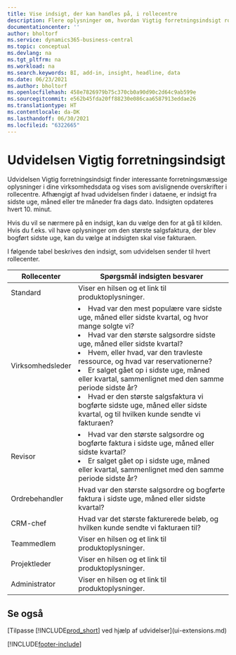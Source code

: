 ```yaml
---
title: Vise indsigt, der kan handles på, i rollecentre
description: Flere oplysninger om, hvordan Vigtig forretningsindsigt roterer en række forretningsmæssige indsigter i rollecentre.
documentationcenter: ''
author: bholtorf
ms.service: dynamics365-business-central
ms.topic: conceptual
ms.devlang: na
ms.tgt_pltfrm: na
ms.workload: na
ms.search.keywords: BI, add-in, insight, headline, data
ms.date: 06/23/2021
ms.author: bholtorf
ms.openlocfilehash: 458e7826979b75c370cb0a90d90c2d64c9ab599e
ms.sourcegitcommit: e562b45fda20ff88230e086caa6587913eddae26
ms.translationtype: HT
ms.contentlocale: da-DK
ms.lasthandoff: 06/30/2021
ms.locfileid: "6322665"
---
```

# <a name="the-essential-business-insights-extension"></a>Udvidelsen Vigtig forretningsindsigt
Udvidelsen Vigtig forretningsindsigt finder interessante forretningsmæssige oplysninger i dine virksomhedsdata og vises som avislignende overskrifter i rollecentre. Afhængigt af hvad udvidelsen finder i dataene, er indsigt fra sidste uge, måned eller tre måneder fra dags dato. Indsigten opdateres hvert 10. minut.  

Hvis du vil se nærmere på en indsigt, kan du vælge den for at gå til kilden. Hvis du f.eks. vil have oplysninger om den største salgsfaktura, der blev bogført sidste uge, kan du vælge at indsigten skal vise fakturaen.

I følgende tabel beskrives den indsigt, som udvidelsen sender til hvert rollecenter.

|Rollecenter|Spørgsmål indsigten besvarer|
|----|-----|
|Standard|Viser en hilsen og et link til produktoplysninger.|
|Virksomhedsleder|<li> Hvad var den mest populære vare sidste uge, måned eller sidste kvartal, og hvor mange solgte vi?<br><li> Hvad var den største salgsordre sidste uge, måned eller sidste kvartal?<br><li> Hvem, eller hvad, var den travleste ressource, og hvad var reservationerne?<br><li> Er salget gået op i sidste uge, måned eller kvartal, sammenlignet med den samme periode sidste år?<br><li> Hvad er den største salgsfaktura vi bogførte sidste uge, måned eller sidste kvartal, og til hvilken kunde sendte vi fakturaen?</li> |
|Revisor|<li> Hvad var den største salgsordre og bogførte faktura i sidste uge, måned eller sidste kvartal?<br><li> Er salget gået op i sidste uge, måned eller kvartal, sammenlignet med den samme periode sidste år? |
|Ordrebehandler| Hvad var den største salgsordre og bogførte faktura i sidste uge, måned eller sidste kvartal?|
|CRM-chef| Hvad var det største fakturerede beløb, og hvilken kunde sendte vi fakturaen til?|
|Teammedlem| Viser en hilsen og et link til produktoplysninger.|
|Projektleder| Viser en hilsen og et link til produktoplysninger.|
|Administrator| Viser en hilsen og et link til produktoplysninger.|

## <a name="see-also"></a>Se også
[Tilpasse [!INCLUDE[prod_short](includes/prod_short.md)] ved hjælp af udvidelser](ui-extensions.md)


[!INCLUDE[footer-include](includes/footer-banner.md)]